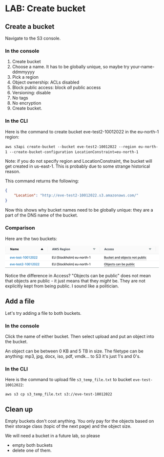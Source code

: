 # LAB: Create bucket

## Create a bucket&#x20;

Navigate to the S3 console.

### In the console

1. Create bucket
2. Choose a name. It has to be globally unique, so maybe try your-name-ddmmyyyy
3. Pick a region&#x20;
4. Object ownership: ACLs disabled&#x20;
5. Block public access: block _all_ public access
6. Versioning: disable
7. No tags
8. No encryption&#x20;
9. Create bucket.&#x20;

### In the CLI&#x20;

Here is the command to create bucket eve-test2-10012022 in the eu-north-1 region:

`aws s3api create-bucket --bucket eve-test2-10012022 --region eu-north-1 --create-bucket-configuration LocationConstraint=eu-north-1`

Note: if you do not specify region and LocationConstraint, the bucket will get created in us-east-1. This is probably due to some strange historical reason.&#x20;

This command returns the following:

```json
{
    "Location": "http://eve-test2-10012022.s3.amazonaws.com/"
}
```

Now this shows why bucket names need to be globally unique: they are a part of the DNS name of the bucket.

### **Comparison**

Here are the two buckets:

![S3 buckets](<../../.gitbook/assets/image (241).png>)

Notice the difference in Access? "Objects can be public" does not mean that objects are public - it just means that they _might_ be. They are not explicitly kept from being public. I sound like a politician.

## Add a file

Let's try adding a file to both buckets.&#x20;

### In the console

Click the name of either bucket. Then select upload and put an object into the bucket.&#x20;

An object can be between 0 KB and 5 TB in size. The filetype can be anything: mp3, jpg, docx, iso, pdf, vmdk... to S3 it's just 1's and 0's.&#x20;

### In the CLI

Here is the command to upload file `s3_temp_file.txt` to bucket `eve-test-10012022`:

```
aws s3 cp s3_temp_file.txt s3://eve-test-10012022
```

## Clean up

Empty buckets don't cost anything. You only pay for the objects based on their storage class (topic of the next page) and the object size.&#x20;

We will need a bucket in a future lab, so please

* empty both buckets
* delete one of them.
